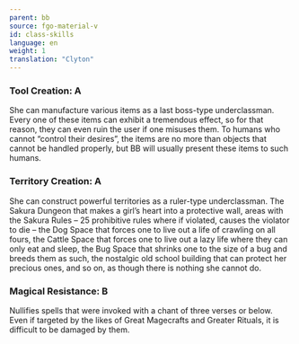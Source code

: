 ```yaml
---
parent: bb
source: fgo-material-v
id: class-skills
language: en
weight: 1
translation: "Clyton"
---
```


### Tool Creation: A

She can manufacture various items as a last boss-type underclassman. Every one of these items can exhibit a tremendous effect, so for that reason, they can even ruin the user if one misuses them. To humans who cannot “control their desires”, the items are no more than objects that cannot be handled properly, but BB will usually present these items to such humans.

### Territory Creation: A

She can construct powerful territories as a ruler-type underclassman. The Sakura Dungeon that makes a girl’s heart into a protective wall, areas with the Sakura Rules – 25 prohibitive rules where if violated, causes the violator to die – the Dog Space that forces one to live out a life of crawling on all fours, the Cattle Space that forces one to live out a lazy life where they can only eat and sleep, the Bug Space that shrinks one to the size of a bug and breeds them as such, the nostalgic old school building that can protect her precious ones, and so on, as though there is nothing she cannot do.

### Magical Resistance: B

Nullifies spells that were invoked with a chant of three verses or below. Even if targeted by the likes of Great Magecrafts and Greater Rituals, it is difficult to be damaged by them.
